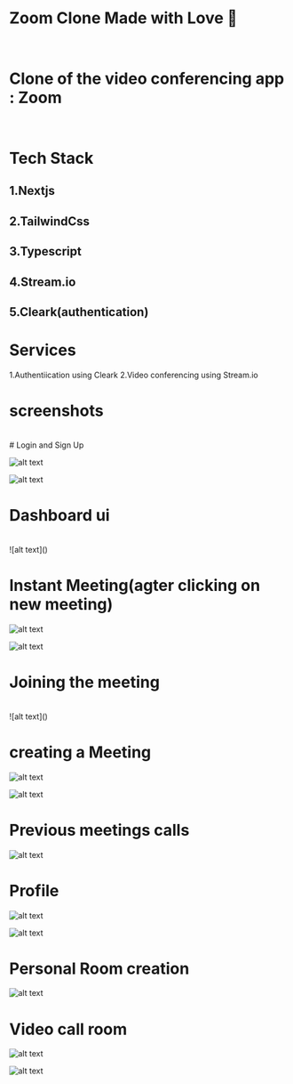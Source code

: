 # Zoom Clone Made with Love 💖

<br/>

# Clone of the video conferencing app : Zoom
<br/>


# Tech Stack

## 1.Nextjs
## 2.TailwindCss
## 3.Typescript
## 4.Stream.io
## 5.Cleark(authentication)

# Services

1.Authentiication using Cleark 
2.Video conferencing using Stream.io




# screenshots
<br/>
# Login and Sign Up
<br/>

![alt text](<Screenshot (42).png>)

![alt text](<Screenshot (43).png>)


# Dashboard ui
<br/>
![alt text](<Screenshot (40).png>)


# Instant Meeting(agter clicking on new meeting)

![alt text](<Screenshot (34).png>)


![alt text](<Screenshot (37).png>)

# Joining the meeting
<br/>
![alt text](<Screenshot (35).png>)

# creating a Meeting

![alt text](<Screenshot (36).png>)

![alt text](<Screenshot (37)-1.png>)

# Previous meetings calls

![alt text](<Screenshot (38).png>)


# Profile

![alt text](<Screenshot (40)-1.png>)

![alt text](<Screenshot (41)-1.png>)


# Personal Room creation

![alt text](<Screenshot (39).png>)



# Video call room
![alt text](<Screenshot (44).png>)

![alt text](<Screenshot (45).png>)

